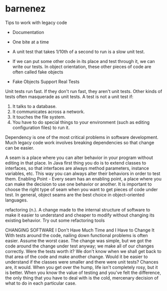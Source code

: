# barnenez
Tips to work with legacy code

- Documentation
- One bite at a time

- A unit test that takes 1/10th of a second to run is a slow unit test.
- If we can put some other code in its place and test through it, we can write our tests. In object orientation, these other pieces of code are often called fake objects
- Fake Objects Support Real Tests

Unit tests run fast. If they don't run fast, they aren't unit tests.
Other kinds of tests often masquerade as unit tests. A test is not a unit test if:
1. It talks to a database.
2. It communicates across a network.
3. It touches the file system.
4. You have to do special things to your environment (such as editing configuration files) to run it.

Dependency is one of the most critical problems in software development. Much legacy code work involves breaking dependencies so that change can be easier.

A seam is a place where you can alter behavior in your program without editing in that place.
In Java first thing you do is to extend classes to interfaces, so that interfaces are always method parameters, instance variables, etc. This way you can always alter their behaviors in order to test them.
Enabling Point - Every seam has an enabling point, a place where you can make the decision to use one behavior or another.
It is important to choose the right type of seam when you want to get pieces of code under test. In general, object seams are the best choice in object-oriented languages.

refactoring (n.). A change made to the internal structure of software to make it easier to understand and cheaper to modify without changing its existing behavior.
Try out some refactoring tools

CHANGING SOFTWARE
I Don't Have Much Time and I Have to Change It
With tests around the code, nailing down functional problems is often easier.
Assume the worst case. The change was simple, but we got the code around the change under test anyway; we make all of our changes correctly. Were the tests worth it? We don't know when we shall get back to that area of the code and make another change.
Would it be easier to understand if the classes were smaller and there were unit tests? Chances are, it would.
When you get over the hump, life isn't completely rosy, but it is better. When you know the value of testing and you've felt the difference, the only thing that you have to deal with is the cold, mercenary decision of what to do in each particular case.


